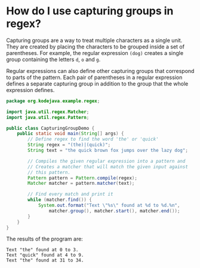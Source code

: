 # How do I use capturing groups in regex?

Capturing groups are a way to treat multiple characters as a single unit. They are created by placing the characters to be grouped inside a set of parentheses. For example, the regular expression `(dog)` creates a single group containing the letters `d`,  `o` and `g`.

Regular expressions can also define other capturing groups that correspond to parts of the pattern. Each pair of parentheses in a regular expression defines a separate capturing group in addition to the group that the whole expression defines.

```java
package org.kodejava.example.regex;

import java.util.regex.Matcher;
import java.util.regex.Pattern;

public class CapturingGroupDemo {
    public static void main(String[] args) {
        // Define regex to find the word 'the' or 'quick'
        String regex = "(the)|(quick)";
        String text = "the quick brown fox jumps over the lazy dog";

        // Compiles the given regular expression into a pattern and
        // Creates a matcher that will match the given input against
        // this pattern.
        Pattern pattern = Pattern.compile(regex);
        Matcher matcher = pattern.matcher(text);

        // Find every match and print it
        while (matcher.find()) {
            System.out.format("Text \"%s\" found at %d to %d.%n",
                matcher.group(), matcher.start(), matcher.end());
        }
    }
}
```

The results of the program are:

```text
Text "the" found at 0 to 3.
Text "quick" found at 4 to 9.
Text "the" found at 31 to 34.
```
